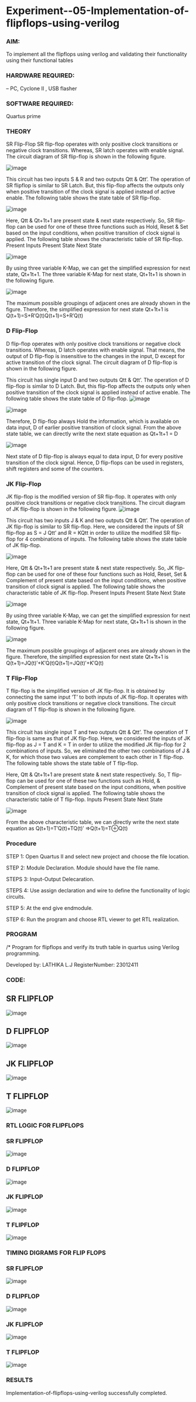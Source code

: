 # Experiment--05-Implementation-of-flipflops-using-verilog
### AIM: 

To implement all the flipflops using verilog and validating their functionality using their functional tables
### HARDWARE REQUIRED: 

– PC, Cyclone II , USB flasher

### SOFTWARE REQUIRED: 

Quartus prime

### THEORY 
SR Flip-Flop
SR flip-flop operates with only positive clock transitions or negative clock transitions. Whereas, SR latch operates with enable signal. The circuit diagram of SR flip-flop is shown in the following figure.

![image](https://user-images.githubusercontent.com/36288975/167910294-bb550548-b1dc-4cba-9044-31d9037d476b.png)

 
This circuit has two inputs S & R and two outputs Qtt & Qtt’. The operation of SR flipflop is similar to SR Latch. But, this flip-flop affects the outputs only when positive transition of the clock signal is applied instead of active enable.
The following table shows the state table of SR flip-flop.


![image](https://user-images.githubusercontent.com/36288975/167910648-ced88e69-869c-42e2-9718-a285a3902446.png)


Here, Qtt & Qt+1t+1 are present state & next state respectively. So, SR flip-flop can be used for one of these three functions such as Hold, Reset & Set based on the input conditions, when positive transition of clock signal is applied. The following table shows the characteristic table of SR flip-flop.
Present Inputs	Present State	Next State


![image](https://user-images.githubusercontent.com/36288975/167908180-5fc9d589-1cb5-41f5-b2c8-927e04f5f387.png)

By using three variable K-Map, we can get the simplified expression for next state, Qt+1t+1. The three variable K-Map for next state, Qt+1t+1 is shown in the following figure.

![image](https://user-images.githubusercontent.com/36288975/167908214-25b30a54-db20-4bcb-9385-5f93a1982a09.png)

 
The maximum possible groupings of adjacent ones are already shown in the figure. Therefore, the simplified expression for next state Qt+1t+1 is
Q(t+1)=S+R′Q(t)Q(t+1)=S+R′Q(t)


### D Flip-Flop
D flip-flop operates with only positive clock transitions or negative clock transitions. Whereas, D latch operates with enable signal. That means, the output of D flip-flop is insensitive to the changes in the input, D except for active transition of the clock signal. The circuit diagram of D flip-flop is shown in the following figure.
 
This circuit has single input D and two outputs Qtt & Qtt’. The operation of D flip-flop is similar to D Latch. But, this flip-flop affects the outputs only when positive transition of the clock signal is applied instead of active enable.
The following table shows the state table of D flip-flop.
![image](https://user-images.githubusercontent.com/36288975/167908342-e03f0cbb-5958-43bb-b74a-5e3ec2341675.png)

![image](https://user-images.githubusercontent.com/36288975/167910325-aeef0739-0a54-40e2-bebd-6f5fa0cad10e.png)



Therefore, D flip-flop always Hold the information, which is available on data input, D of earlier positive transition of clock signal. From the above state table, we can directly write the next state equation as
Qt+1t+1 = D



![image](https://user-images.githubusercontent.com/36288975/167908850-d39d07ba-7f9d-490a-b9f2-274e189fd047.png)

Next state of D flip-flop is always equal to data input, D for every positive transition of the clock signal. Hence, D flip-flops can be used in registers, shift registers and some of the counters.


### JK Flip-Flop
JK flip-flop is the modified version of SR flip-flop. It operates with only positive clock transitions or negative clock transitions. The circuit diagram of JK flip-flop is shown in the following figure.
![image](https://user-images.githubusercontent.com/36288975/167910378-d2d984a7-2815-4d17-8c41-ee4bdf59ec24.png) 

 
This circuit has two inputs J & K and two outputs Qtt & Qtt’. The operation of JK flip-flop is similar to SR flip-flop. Here, we considered the inputs of SR flip-flop as S = J Qtt’ and R = KQtt in order to utilize the modified SR flip-flop for 4 combinations of inputs.
The following table shows the state table of JK flip-flop.


![image](https://user-images.githubusercontent.com/36288975/167908575-59c35afb-50d3-46a2-888c-47478a3179d5.png)

Here, Qtt & Qt+1t+1 are present state & next state respectively. So, JK flip-flop can be used for one of these four functions such as Hold, Reset, Set & Complement of present state based on the input conditions, when positive transition of clock signal is applied. The following table shows the characteristic table of JK flip-flop.
Present Inputs	Present State	Next State

![image](https://user-images.githubusercontent.com/36288975/167908664-c854ffe9-0bd3-44c2-bfa6-e53928181c69.png)


By using three variable K-Map, we can get the simplified expression for next state, Qt+1t+1. Three variable K-Map for next state, Qt+1t+1 is shown in the following figure.
 
 
 ![image](https://user-images.githubusercontent.com/36288975/167908688-fa93c3e9-8323-4864-947d-c11d163d5a90.png)

The maximum possible groupings of adjacent ones are already shown in the figure. Therefore, the simplified expression for next state Qt+1t+1 is
Q(t+1)=JQ(t)′+K′Q(t)Q(t+1)=JQ(t)′+K′Q(t)



### T Flip-Flop
T flip-flop is the simplified version of JK flip-flop. It is obtained by connecting the same input ‘T’ to both inputs of JK flip-flop. It operates with only positive clock transitions or negative clock transitions. The circuit diagram of T flip-flop is shown in the following figure.

![image](https://user-images.githubusercontent.com/36288975/167911534-5f3c445d-bc68-46e2-9a9c-7efce5febc60.png)



This circuit has single input T and two outputs Qtt & Qtt’. The operation of T flip-flop is same as that of JK flip-flop. Here, we considered the inputs of JK flip-flop as J = T and K = T in order to utilize the modified JK flip-flop for 2 combinations of inputs. So, we eliminated the other two combinations of J & K, for which those two values are complement to each other in T flip-flop.
The following table shows the state table of T flip-flop.



Here, Qtt & Qt+1t+1 are present state & next state respectively. So, T flip-flop can be used for one of these two functions such as Hold, & Complement of present state based on the input conditions, when positive transition of clock signal is applied. The following table shows the characteristic table of T flip-flop.
Inputs	Present State	Next State


![image](https://user-images.githubusercontent.com/36288975/167909015-53aa9450-3f28-4202-887a-79d88228f8a0.png)

From the above characteristic table, we can directly write the next state equation as
Q(t+1)=T′Q(t)+TQ(t)′
⇒Q(t+1)=T⊕Q(t)

### Procedure
STEP 1: Open Quartus II and select new project and choose the file location.

STEP 2: Module Declaration. Module should have the file name.

STEPS 3: Input-Output Delecaration.

STEPS 4: Use assign declaration and wire to define the functionality of logic circuits.

STEP 5: At the end give endmodule.

STEP 6: Run the program and choose RTL viewer to get RTL realization.

### PROGRAM 
/*
Program for flipflops  and verify its truth table in quartus using Verilog programming. 

Developed by: LATHIKA L.J
RegisterNumber:  23012411
### CODE:

## SR FLIPFLOP

![image](https://github.com/Lathika2006/Experiment--05-Implementation-of-flipflops-using-verilog/assets/148959215/ee39e574-2469-4629-aca1-09c7c3019317)

## D FLIPFLOP

![image](https://github.com/Lathika2006/Experiment--05-Implementation-of-flipflops-using-verilog/assets/148959215/40d21560-27b8-47f5-bf73-1781c41c65d5)

## JK FLIPFLOP

![image](https://github.com/Lathika2006/Experiment--05-Implementation-of-flipflops-using-verilog/assets/148959215/e22a29cd-1390-4e50-ad84-a557e6976ccd)

## T FLIPFLOP

![image](https://github.com/Lathika2006/Experiment--05-Implementation-of-flipflops-using-verilog/assets/148959215/60b46085-6091-4b8e-b02a-a774360fd569)



### RTL LOGIC FOR FLIPFLOPS 

### SR FLIPFLOP

![image](https://github.com/Lathika2006/Experiment--05-Implementation-of-flipflops-using-verilog/assets/148959215/cd131aa9-c8d8-471d-b7f0-c3b04ff786df)

### D FLIPFLOP

![image](https://github.com/Lathika2006/Experiment--05-Implementation-of-flipflops-using-verilog/assets/148959215/f73088c5-ff10-4900-9ddd-01ed62be7e96)

### JK FLIPFLOP

![image](https://github.com/Lathika2006/Experiment--05-Implementation-of-flipflops-using-verilog/assets/148959215/734e8bc1-cff7-4560-badf-bd02e81aeec7)

### T FLIPFLOP

![image](https://github.com/Lathika2006/Experiment--05-Implementation-of-flipflops-using-verilog/assets/148959215/b05cf660-c483-4035-96d8-a1c543333430)



### TIMING DIGRAMS FOR FLIP FLOPS 

### SR FLIPFLOP

![image](https://github.com/Lathika2006/Experiment--05-Implementation-of-flipflops-using-verilog/assets/148959215/63287543-6834-4adf-8a9b-56f16b7df916)

### D FLIPFLOP

![image](https://github.com/Lathika2006/Experiment--05-Implementation-of-flipflops-using-verilog/assets/148959215/4b103142-ad92-4da0-bfe0-83f86c6a0ce7)

### JK FLIPFLOP

![image](https://github.com/Lathika2006/Experiment--05-Implementation-of-flipflops-using-verilog/assets/148959215/f6a2ba37-98c6-4e84-8f2c-134215a937e8)

### T FLIPFLOP

![image](https://github.com/Lathika2006/Experiment--05-Implementation-of-flipflops-using-verilog/assets/148959215/87bbed89-18b3-4677-bf0d-0987264542fb)


### RESULTS 

Implementation-of-flipflops-using-verilog successfully completed.
